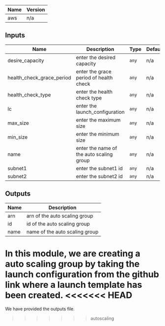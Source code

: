 | Name | Version |
|------|---------|
| aws | n/a |

## Inputs

| Name | Description | Type | Default | Required |
|------|-------------|------|---------|:--------:|
| desire\_capacity | enter the desired capacity | `any` | n/a | yes |
| health\_check\_grace\_period | enter the grace period of health check | `any` | n/a | yes |
| health\_check\_type | enter the health check type | `any` | n/a | yes |
| lc | enter the launch\_configuration | `any` | n/a | yes |
| max\_size | enter the maximum size | `any` | n/a | yes |
| min\_size | enter the minimum size | `any` | n/a | yes |
| name | enter the name of the auto scaling group | `any` | n/a | yes |
| subnet1 | enter the subnet1 id | `any` | n/a | yes |
| subnet2 | enter the subnet2 id | `any` | n/a | yes |

## Outputs

| Name | Description |
|------|-------------|
| arn | arn of the auto scaling group |
| id | id of the auto scaling group |
| name | name of the auto scaling group |

In this module, we are creating a auto scaling group by taking the launch configuration from the github link where a launch template has been created.
<<<<<<< HEAD
=======
We have provided the outputs file.
>>>>>>> autoscaling
